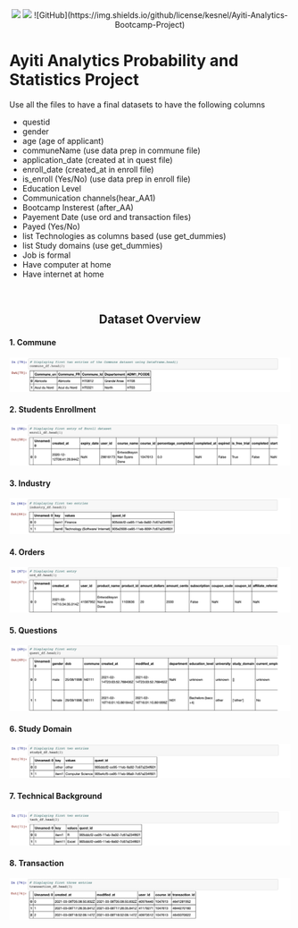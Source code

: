 <div align=center>
 <img src="https://img.shields.io/github/last-commit/kesnel/Ayiti-Analytics-Bootcamp-Project" />
 <img src="https://img.shields.io/github/license/kesnel/Ayiti-Analytics-Bootcamp-Project" />
 ![GitHub](https://img.shields.io/github/license/kesnel/Ayiti-Analytics-Bootcamp-Project)
</div>

<h1> Ayiti Analytics Probability and Statistics Project </h1>

Use all the files to have a final datasets to have the following columns
 <ul>
    <li>questid</li>
    <li>gender</li>
    <li>age (age of applicant)</li>
    <li>communeName (use data prep in commune file)</li>
    <li>application_date (created at in quest file)</li>
    <li>enroll_date (created_at in enroll file)</li>
    <li>is_enroll (Yes/No) (use data prep in enroll file)</li>
    <li>Education Level</li>
    <li>Communication channels(hear_AA1)</li>
    <li>Bootcamp Insterest (after_AA)</li>
    <li>Payement Date (use ord and transaction files)</li>
    <li>Payed (Yes/No)</li>
    <li>list Technologies as columns based (use get_dummies)</li>
    <li>list  Study domains (use get_dummies)</li>
    <li>Job is formal</li>
    <li>Have computer at home</li>
    <li>Have internet at home</li>
 </ul>
 
<br>

<h2 align=center> Dataset Overview </h2>

#### 1. Commune
<img src="img/dataset/1.png" alt="Dataset screenshot" />

#### 2. Students Enrollment
<img src="img/dataset/2.png" alt="Dataset screenshot" />

#### 3. Industry
<img src="img/dataset/3.png" alt="Dataset screenshot" />

#### 4. Orders
<img src="img/dataset/4.png" alt="Dataset screenshot" />

#### 5. Questions
<img src="img/dataset/5.png" alt="Dataset screenshot" />

#### 6. Study Domain
<img src="img/dataset/6.png" alt="Dataset screenshot" />

#### 7. Technical Background
<img src="img/dataset/7.png" alt="Dataset screenshot" />

#### 8. Transaction
<img src="img/dataset/8.png" alt="Dataset screenshot" />
